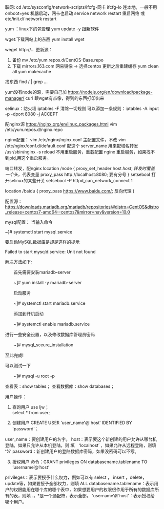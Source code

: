 联网:
cd /etc/sysconfig/network-scripts/ifcfg-网卡
    ifcfg-lo  连本地，一般不用
    onboot=yes  机器启动，网卡也启动
    service network restart 重启网络 或 etc/init.d/ network restart

yum ：linux下的包管理
yum update -y 跟新软件

wget:下载网站上的东西
yum install wget


weget http://...
更新源：
1. 备份
    mv /etc/yum.repos.d/CentOS-Base.repo
2. 下载
    mirrors.163.com 网易镜像 -> 选择centos
更新之后重建缓存
yum clean all
yum makecache

找东西
find / | grep ...

yum没有node的源，需要自己加
https://nodejs.org/en/download/package-manager/
curl 跟wget有点像，得到的东西打印出来

selinux：防火墙
iptables -F 清除一切规则
可以添加一条规则：iptables -A input -p -dport 8080 -j ACCEPT

配nginx源
https://nginx.org/en/linux_packages.html
vim /etc/yum.repos.d/nginx.repo

nginx配置：
 vim /etc/nginx/nginx.conf 主配置文件，不改
 vim /etc/nginx/conf.d/default.conf  配这个
    server_name 用来配域名转发
 /usr/sbin/nginx -s reload 不用重启服务，重载配置
 nginx 重启服务，如果找不到pid,用这个重启服务。

端口转发，配nginx
location /node {
    proxy_set_header host $host;         转发时覆盖一个头，$代表变量
    proxy_pass http://localhost:8080;    要有分号
}
setsebool 打开selinux的某些开关
setsebool -P httpd_can_network_connect 1

location /baidu {
    proxy_pass https://www.baidu.com/; 反向代理
}

配置源：
https://downloads.mariadb.org/mariadb/repositories/#distro=CentOS&distro_release=centos7-amd64--centos7&mirror=nav&version=10.0




mysql配置：
当输入命令

~]# systemctl start mysql.service

要启动MySQL数据库是却是这样的提示

Failed to start mysqld.service: Unit not found

解决方法如下:

　　首先需要安装mariadb-server

　　~]# yum install -y mariadb-server

　　启动服务

　　~]# systemctl start mariadb.service

　　添加到开机启动

　　~]# systemctl enable mariadb.service

进行一些安全设置，以及修改数据库管理员密码

　　~]# mysql_sceure_installation

至此完成!

可以测试一下

　　~]#  mysql -u root -p

查看表：show tables；
查看数据库：show databases；

用户操作：

1. 查询用户
use ljw；  
select * from user;  

2. 创建用户
CREATE USER  'user_name'@'host'  IDENTIFIED BY  'password'；

user_name：要创建用户的名字。
host：表示要这个新创建的用户允许从哪台机登陆，如果只允许从本机登陆，则 填　‘localhost’ ，如果允许从远程登陆，则填 ‘%’
password：新创建用户的登陆数据库密码，如果没密码可以不写。

3. 授权用户
命令：GRANT privileges ON  databasename.tablename  TO  ‘username’@‘host’

privileges：表示要授予什么权力，例如可以有 select ， insert ，delete，update等，如果要授予全部权力，则填 ALL
databasename.tablename：表示用户的权限能用在哪个库的哪个表中，如果想要用户的权限很作用于所有的数据库所有的表，则填 *.*，*是一个通配符，表示全部。
’username‘@‘host’：表示授权给哪个用户。
